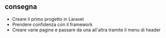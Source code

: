 ## consegna

- Creare il primo progetto in Laravel
- Prendere confidenza con il framework
- Creare varie pagine e passare da una all'altra tramite il menu di header
